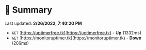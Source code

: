 # 📖 Summary
Last updated: **2/26/2022, 7:40:20 PM**

- `GET` [https://uptimerfree.tk](https://uptimerfree.tk) - **Up** (1332ms)
- `GET` [https://monitoruptimer.tk](https://monitoruptimer.tk) - **Down** (206ms)
